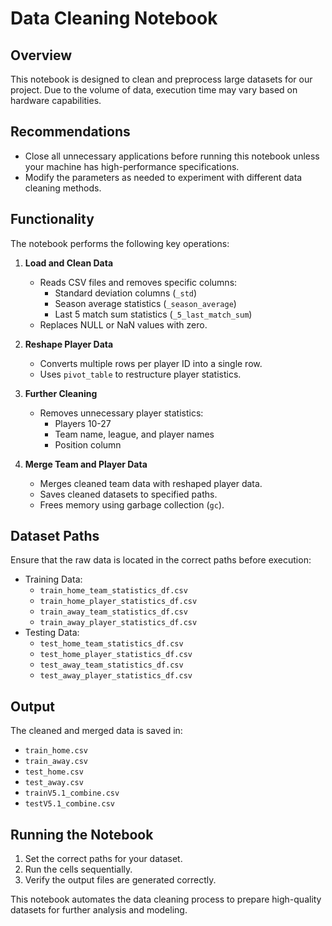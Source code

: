 # Data Cleaning Notebook

## Overview
This notebook is designed to clean and preprocess large datasets for our project. Due to the volume of data, execution time may vary based on hardware capabilities.

## Recommendations
- Close all unnecessary applications before running this notebook unless your machine has high-performance specifications.
- Modify the parameters as needed to experiment with different data cleaning methods.

## Functionality
The notebook performs the following key operations:

1. **Load and Clean Data**
   - Reads CSV files and removes specific columns:
     - Standard deviation columns (`_std`)
     - Season average statistics (`_season_average`)
     - Last 5 match sum statistics (`_5_last_match_sum`)
   - Replaces NULL or NaN values with zero.

2. **Reshape Player Data**
   - Converts multiple rows per player ID into a single row.
   - Uses `pivot_table` to restructure player statistics.
   
3. **Further Cleaning**
   - Removes unnecessary player statistics:
     - Players 10-27
     - Team name, league, and player names
     - Position column

4. **Merge Team and Player Data**
   - Merges cleaned team data with reshaped player data.
   - Saves cleaned datasets to specified paths.
   - Frees memory using garbage collection (`gc`).

## Dataset Paths
Ensure that the raw data is located in the correct paths before execution:

- Training Data:
  - `train_home_team_statistics_df.csv`
  - `train_home_player_statistics_df.csv`
  - `train_away_team_statistics_df.csv`
  - `train_away_player_statistics_df.csv`
- Testing Data:
  - `test_home_team_statistics_df.csv`
  - `test_home_player_statistics_df.csv`
  - `test_away_team_statistics_df.csv`
  - `test_away_player_statistics_df.csv`

## Output
The cleaned and merged data is saved in:
- `train_home.csv`
- `train_away.csv`
- `test_home.csv`
- `test_away.csv`
- `trainV5.1_combine.csv`
- `testV5.1_combine.csv`

## Running the Notebook
1. Set the correct paths for your dataset.
2. Run the cells sequentially.
3. Verify the output files are generated correctly.

This notebook automates the data cleaning process to prepare high-quality datasets for further analysis and modeling.


